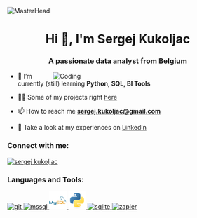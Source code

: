 ![MasterHead](https://i0.wp.com/futurodigitale.infocert.it/wp-content/uploads/sites/7/2020/06/Big-Data-Analitycs.jpg?fit=1500%2C570&ssl=1)
<h1 align="center">Hi 👋, I'm Sergej Kukoljac</h1>
<h3 align="center">A passionate data analyst from Belgium</h3>
<img align="right" alt="Coding" width="400" src="https://miro.medium.com/v2/resize:fit:702/1*Ra02AqsQlC0KV229EvM98g.png">

- 🌱 I’m currently (still) learning **Python, SQL, BI Tools**

- 👨‍💻 Some of my projects right [here](https://github.com/SergejKukoljac/Sergej_Project_football)

- 📫 How to reach me **sergej.kukoljac@gmail.com**

- 📄 Take a look at my experiences on [LinkedIn](https://www.linkedin.com/in/sergej-kukoljac-479b90193/?locale=en_US)

<h3 align="left">Connect with me:</h3>
<p align="left">
<a href="https://linkedin.com/in/sergej kukoljac" target="blank"><img align="center" src="https://raw.githubusercontent.com/rahuldkjain/github-profile-readme-generator/master/src/images/icons/Social/linked-in-alt.svg" alt="sergej kukoljac" height="30" width="40" /></a>
</p>

<h3 align="left">Languages and Tools:</h3>
<p align="left"> <a href="https://git-scm.com/" target="_blank" rel="noreferrer"> <img src="https://www.vectorlogo.zone/logos/git-scm/git-scm-icon.svg" alt="git" width="40" height="40"/> </a> <a href="https://www.microsoft.com/en-us/sql-server" target="_blank" rel="noreferrer"> <img src="https://www.svgrepo.com/show/303229/microsoft-sql-server-logo.svg" alt="mssql" width="40" height="40"/> </a> <a href="https://www.mysql.com/" target="_blank" rel="noreferrer"> <img src="https://raw.githubusercontent.com/devicons/devicon/master/icons/mysql/mysql-original-wordmark.svg" alt="mysql" width="40" height="40"/> </a> <a href="https://www.python.org" target="_blank" rel="noreferrer"> <img src="https://raw.githubusercontent.com/devicons/devicon/master/icons/python/python-original.svg" alt="python" width="40" height="40"/> </a> <a href="https://www.sqlite.org/" target="_blank" rel="noreferrer"> <img src="https://www.vectorlogo.zone/logos/sqlite/sqlite-icon.svg" alt="sqlite" width="40" height="40"/> </a> <a href="https://zapier.com" target="_blank" rel="noreferrer"> <img src="https://www.vectorlogo.zone/logos/zapier/zapier-icon.svg" alt="zapier" width="40" height="40"/> </a> </p>
